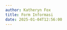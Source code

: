 ```yaml
---
author: Katheryn Fox
title: Form Informasi 
date: 2025-01-04T12:56:00
---
```


<script>
const formInformasiPPID = [
  {
    title: "Form Permintaan Informasi",
    icon: '/icon/form-permintaan-informasi.png',
    description: "Formulir yang dapat digunakan untuk memberikan permohonan terkait informasi yang belum tersedia.",
    buttonText: "Ajukan Permintaan",
    url: "https://layanan-diskominfo.kalbarprov.go.id/PPIDKALBAR-PERMOHONAN/register",
    target: "_blank"
  },
  {
    title: "Form Pernyataan Keberatan", 
    icon: '/icon/form-pernyataan-keberatan.png',
    description: "Formulir yang dapat digunakan untuk menyatakan keberatan terhadap permintaan informasi yang sudah ada.",
    buttonText: "Ajukan Pernyataan",
    url: "https://layanan-diskominfo.kalbarprov.go.id/PPIDKALBAR-KEBERATAN/register",
    target: "_blank"
  },
  {
    title: "Daftar Form",
    icon: '/icon/daftar-form.png',
    description: "Kumpulan formulir yang tersedia untuk berbagai keperluan layanan informasi publik yang dapat diunduh.",
    buttonText: "Daftar Formulir",
    url: "/ms-form-informasi-ppid/daftar-form",
    target: "_self"
  }
];

document.addEventListener("DOMContentLoaded", function() {
  const containerFormInformasiPPID = document.querySelector('.section-container-form-informasi-ppid');
  formInformasiPPID.forEach(item => {
    containerFormInformasiPPID.innerHTML += `
      <div class="form-card bg-white rounded-lg shadow-lg p-6 text-center flex flex-col justify-between border-2 border-gray-200" style="width: 260px; height: auto; min-height: 358px;">
        <div>
          <div class="flex justify-center mb-4">
            <img src="${item.icon}" alt="${item.title}" class="w-16 h-16"/>
          </div>
          <h2 class="text-xl font-semibold mb-2">${item.title}</h2>
          <p class="text-gray-600 mb-6">${item.description}</p>
        </div>
        <a href="${item.url}" target="${item.target}" class="bg-customGreen text-white font-semibold py-2 px-4 rounded-full hover:bg-green-700">
          ${item.buttonText}
        </a>
      </div>
    `;
  });
});
</script>

<section class="flex flex-row flex-wrap md:flex-nowrap gap-6 justify-center items-stretch p-6 section-container-form-informasi-ppid">
</section>

<style>
@media (max-width: 768px) {
  .section-container-form-informasi-ppid {
    flex-direction: column;
    align-items: center;
  }
  .form-card {
    width: 100% !important;
  }
}
</style>